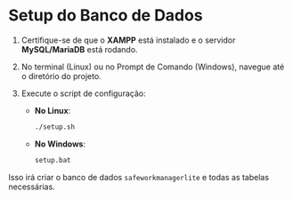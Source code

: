 # Setup do Banco de Dados

1. Certifique-se de que o **XAMPP** está instalado e o servidor **MySQL/MariaDB** está rodando.
2. No terminal (Linux) ou no Prompt de Comando (Windows), navegue até o diretório do projeto.
3. Execute o script de configuração:

   - **No Linux**:
     ```bash
     ./setup.sh
     ```
   - **No Windows**:
     ```bat
     setup.bat
     ```

Isso irá criar o banco de dados `safeworkmanagerlite` e todas as tabelas necessárias.
